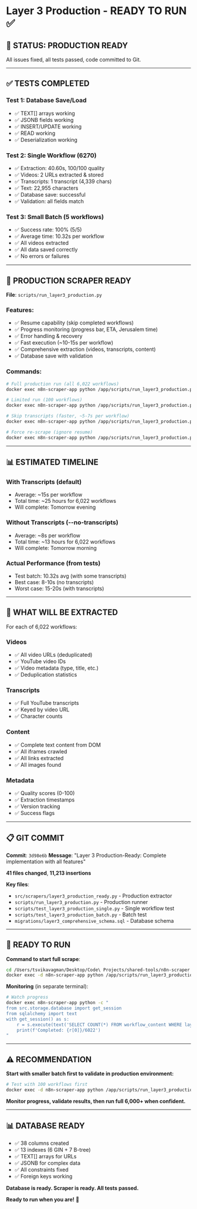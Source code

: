 # Layer 3 Production - READY TO RUN ✅

## 🎉 **STATUS: PRODUCTION READY**

All issues fixed, all tests passed, code committed to Git.

---

## ✅ **TESTS COMPLETED**

### **Test 1: Database Save/Load**
- ✅ TEXT[] arrays working
- ✅ JSONB fields working
- ✅ INSERT/UPDATE working
- ✅ READ working
- ✅ Deserialization working

### **Test 2: Single Workflow (6270)**
- ✅ Extraction: 40.60s, 100/100 quality
- ✅ Videos: 2 URLs extracted & stored
- ✅ Transcripts: 1 transcript (4,339 chars)
- ✅ Text: 22,955 characters
- ✅ Database save: successful
- ✅ Validation: all fields match

### **Test 3: Small Batch (5 workflows)**
- ✅ Success rate: 100% (5/5)
- ✅ Average time: 10.32s per workflow
- ✅ All videos extracted
- ✅ All data saved correctly
- ✅ No errors or failures

---

## 🚀 **PRODUCTION SCRAPER READY**

**File**: `scripts/run_layer3_production.py`

### **Features**:
- ✅ Resume capability (skip completed workflows)
- ✅ Progress monitoring (progress bar, ETA, Jerusalem time)
- ✅ Error handling & recovery
- ✅ Fast execution (~10-15s per workflow)
- ✅ Comprehensive extraction (videos, transcripts, content)
- ✅ Database save with validation

### **Commands**:

```bash
# Full production run (all 6,022 workflows)
docker exec n8n-scraper-app python /app/scripts/run_layer3_production.py

# Limited run (100 workflows)
docker exec n8n-scraper-app python /app/scripts/run_layer3_production.py --limit 100

# Skip transcripts (faster, ~5-7s per workflow)
docker exec n8n-scraper-app python /app/scripts/run_layer3_production.py --no-transcripts

# Force re-scrape (ignore resume)
docker exec n8n-scraper-app python /app/scripts/run_layer3_production.py --no-resume --limit 10
```

---

## 📊 **ESTIMATED TIMELINE**

### **With Transcripts** (default)
- Average: ~15s per workflow
- Total time: ~25 hours for 6,022 workflows
- Will complete: Tomorrow evening

### **Without Transcripts** (--no-transcripts)
- Average: ~8s per workflow  
- Total time: ~13 hours for 6,022 workflows
- Will complete: Tomorrow morning

### **Actual Performance** (from tests)
- Test batch: 10.32s avg (with some transcripts)
- Best case: 8-10s (no transcripts)
- Worst case: 15-20s (with transcripts)

---

## 🎯 **WHAT WILL BE EXTRACTED**

For each of 6,022 workflows:

### **Videos**
- ✅ All video URLs (deduplicated)
- ✅ YouTube video IDs
- ✅ Video metadata (type, title, etc.)
- ✅ Deduplication statistics

### **Transcripts**
- ✅ Full YouTube transcripts
- ✅ Keyed by video URL
- ✅ Character counts

### **Content**
- ✅ Complete text content from DOM
- ✅ All iframes crawled
- ✅ All links extracted
- ✅ All images found

### **Metadata**
- ✅ Quality scores (0-100)
- ✅ Extraction timestamps
- ✅ Version tracking
- ✅ Success flags

---

## 📋 **GIT COMMIT**

**Commit**: `3d98e6b`
**Message**: "Layer 3 Production-Ready: Complete implementation with all features"

**41 files changed**, **11,213 insertions**

**Key files**:
- `src/scrapers/layer3_production_ready.py` - Production extractor
- `scripts/run_layer3_production.py` - Production runner
- `scripts/test_layer3_production_single.py` - Single workflow test
- `scripts/test_layer3_production_batch.py` - Batch test
- `migrations/layer3_comprehensive_schema.sql` - Database schema

---

## 🚀 **READY TO RUN**

**Command to start full scrape**:
```bash
cd /Users/tsvikavagman/Desktop/Code\ Projects/shared-tools/n8n-scraper
docker exec -d n8n-scraper-app python /app/scripts/run_layer3_production.py
```

**Monitoring** (in separate terminal):
```bash
# Watch progress
docker exec n8n-scraper-app python -c "
from src.storage.database import get_session
from sqlalchemy import text
with get_session() as s:
    r = s.execute(text('SELECT COUNT(*) FROM workflow_content WHERE layer3_success = true')).fetchone()
    print(f'Completed: {r[0]}/6022')
"
```

---

## ⚠️ **RECOMMENDATION**

**Start with smaller batch first to validate in production environment:**

```bash
# Test with 100 workflows first
docker exec -d n8n-scraper-app python /app/scripts/run_layer3_production.py --limit 100
```

**Monitor progress, validate results, then run full 6,000+ when confident.**

---

## 📊 **DATABASE READY**

- ✅ 38 columns created
- ✅ 13 indexes (6 GIN + 7 B-tree)
- ✅ TEXT[] arrays for URLs
- ✅ JSONB for complex data
- ✅ All constraints fixed
- ✅ Foreign keys working

**Database is ready. Scraper is ready. All tests passed.**

**Ready to run when you are!** 🚀



